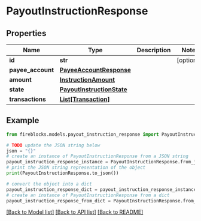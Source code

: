 # PayoutInstructionResponse


## Properties

Name | Type | Description | Notes
------------ | ------------- | ------------- | -------------
**id** | **str** |  | [optional] 
**payee_account** | [**PayeeAccountResponse**](PayeeAccountResponse.md) |  | 
**amount** | [**InstructionAmount**](InstructionAmount.md) |  | 
**state** | [**PayoutInstructionState**](PayoutInstructionState.md) |  | 
**transactions** | [**List[Transaction]**](Transaction.md) |  | 

## Example

```python
from fireblocks.models.payout_instruction_response import PayoutInstructionResponse

# TODO update the JSON string below
json = "{}"
# create an instance of PayoutInstructionResponse from a JSON string
payout_instruction_response_instance = PayoutInstructionResponse.from_json(json)
# print the JSON string representation of the object
print(PayoutInstructionResponse.to_json())

# convert the object into a dict
payout_instruction_response_dict = payout_instruction_response_instance.to_dict()
# create an instance of PayoutInstructionResponse from a dict
payout_instruction_response_from_dict = PayoutInstructionResponse.from_dict(payout_instruction_response_dict)
```
[[Back to Model list]](../README.md#documentation-for-models) [[Back to API list]](../README.md#documentation-for-api-endpoints) [[Back to README]](../README.md)


